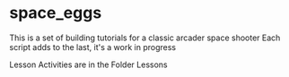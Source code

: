 # space_eggs
This is a set of building tutorials for a classic arcader space shooter
Each script adds to the last, it's a work in progress

Lesson Activities are in the Folder Lessons
